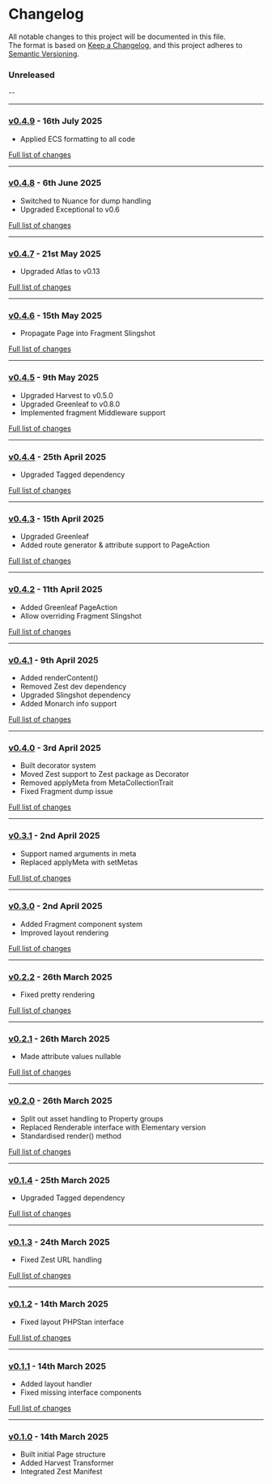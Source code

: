 # Changelog

All notable changes to this project will be documented in this file.<br>
The format is based on [Keep a Changelog](https://keepachangelog.com/en/1.0.0/),
and this project adheres to [Semantic Versioning](https://semver.org/spec/v2.0.0.html).

### Unreleased
--

---

### [v0.4.9](https://github.com/decodelabs/horizon/commits/v0.4.9) - 16th July 2025

- Applied ECS formatting to all code

[Full list of changes](https://github.com/decodelabs/horizon/compare/v0.4.8...v0.4.9)

---

### [v0.4.8](https://github.com/decodelabs/horizon/commits/v0.4.8) - 6th June 2025

- Switched to Nuance for dump handling
- Upgraded Exceptional to v0.6

[Full list of changes](https://github.com/decodelabs/horizon/compare/v0.4.7...v0.4.8)

---

### [v0.4.7](https://github.com/decodelabs/horizon/commits/v0.4.7) - 21st May 2025

- Upgraded Atlas to v0.13

[Full list of changes](https://github.com/decodelabs/horizon/compare/v0.4.6...v0.4.7)

---

### [v0.4.6](https://github.com/decodelabs/horizon/commits/v0.4.6) - 15th May 2025

- Propagate Page into Fragment Slingshot

[Full list of changes](https://github.com/decodelabs/horizon/compare/v0.4.5...v0.4.6)

---

### [v0.4.5](https://github.com/decodelabs/horizon/commits/v0.4.5) - 9th May 2025

- Upgraded Harvest to v0.5.0
- Upgraded Greenleaf to v0.8.0
- Implemented fragment Middleware support

[Full list of changes](https://github.com/decodelabs/horizon/compare/v0.4.4...v0.4.5)

---

### [v0.4.4](https://github.com/decodelabs/horizon/commits/v0.4.4) - 25th April 2025

- Upgraded Tagged dependency

[Full list of changes](https://github.com/decodelabs/horizon/compare/v0.4.3...v0.4.4)

---

### [v0.4.3](https://github.com/decodelabs/horizon/commits/v0.4.3) - 15th April 2025

- Upgraded Greenleaf
- Added route generator & attribute support to PageAction

[Full list of changes](https://github.com/decodelabs/horizon/compare/v0.4.2...v0.4.3)

---

### [v0.4.2](https://github.com/decodelabs/horizon/commits/v0.4.2) - 11th April 2025

- Added Greenleaf PageAction
- Allow overriding Fragment Slingshot

[Full list of changes](https://github.com/decodelabs/horizon/compare/v0.4.1...v0.4.2)

---

### [v0.4.1](https://github.com/decodelabs/horizon/commits/v0.4.1) - 9th April 2025

- Added renderContent()
- Removed Zest dev dependency
- Upgraded Slingshot dependency
- Added Monarch info support

[Full list of changes](https://github.com/decodelabs/horizon/compare/v0.4.0...v0.4.1)

---

### [v0.4.0](https://github.com/decodelabs/horizon/commits/v0.4.0) - 3rd April 2025

- Built decorator system
- Moved Zest support to Zest package as Decorator
- Removed applyMeta from MetaCollectionTrait
- Fixed Fragment dump issue

[Full list of changes](https://github.com/decodelabs/horizon/compare/v0.3.1...v0.4.0)

---

### [v0.3.1](https://github.com/decodelabs/horizon/commits/v0.3.1) - 2nd April 2025

- Support named arguments in meta
- Replaced applyMeta with setMetas

[Full list of changes](https://github.com/decodelabs/horizon/compare/v0.3.0...v0.3.1)

---

### [v0.3.0](https://github.com/decodelabs/horizon/commits/v0.3.0) - 2nd April 2025

- Added Fragment component system
- Improved layout rendering

[Full list of changes](https://github.com/decodelabs/horizon/compare/v0.2.2...v0.3.0)

---

### [v0.2.2](https://github.com/decodelabs/horizon/commits/v0.2.2) - 26th March 2025

- Fixed pretty rendering

[Full list of changes](https://github.com/decodelabs/horizon/compare/v0.2.1...v0.2.2)

---

### [v0.2.1](https://github.com/decodelabs/horizon/commits/v0.2.1) - 26th March 2025

- Made attribute values nullable

[Full list of changes](https://github.com/decodelabs/horizon/compare/v0.2.0...v0.2.1)

---

### [v0.2.0](https://github.com/decodelabs/horizon/commits/v0.2.0) - 26th March 2025

- Split out asset handling to Property groups
- Replaced Renderable interface with Elementary version
- Standardised render() method

[Full list of changes](https://github.com/decodelabs/horizon/compare/v0.1.4...v0.2.0)

---

### [v0.1.4](https://github.com/decodelabs/horizon/commits/v0.1.4) - 25th March 2025

- Upgraded Tagged dependency

[Full list of changes](https://github.com/decodelabs/horizon/compare/v0.1.3...v0.1.4)

---

### [v0.1.3](https://github.com/decodelabs/horizon/commits/v0.1.3) - 24th March 2025

- Fixed Zest URL handling

[Full list of changes](https://github.com/decodelabs/horizon/compare/v0.1.2...v0.1.3)

---

### [v0.1.2](https://github.com/decodelabs/horizon/commits/v0.1.2) - 14th March 2025

- Fixed layout PHPStan interface

[Full list of changes](https://github.com/decodelabs/horizon/compare/v0.1.1...v0.1.2)

---

### [v0.1.1](https://github.com/decodelabs/horizon/commits/v0.1.1) - 14th March 2025

- Added layout handler
- Fixed missing interface components

[Full list of changes](https://github.com/decodelabs/horizon/compare/v0.1.0...v0.1.1)

---

### [v0.1.0](https://github.com/decodelabs/horizon/commits/v0.1.0) - 14th March 2025

- Built initial Page structure
- Added Harvest Transformer
- Integrated Zest Manifest
